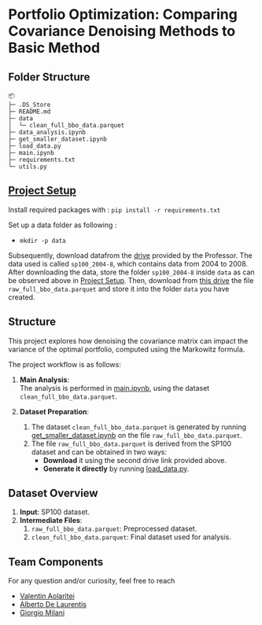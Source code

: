 # Portfolio Optimization: Comparing Covariance Denoising Methods to Basic Method

## Folder Structure

```
📦 
├─ .DS_Store
├─ README.md
├─ data
│  └─ clean_full_bbo_data.parquet
├─ data_analysis.ipynb
├─ get_smaller_dataset.ipynb
├─ load_data.py
├─ main.ipynb
├─ requirements.txt
└─ utils.py

```




## [Project Setup](#setup)
Install required packages with :
`pip install -r requirements.txt`

Set up a data folder as following : 
- `mkdir -p data`
  
Subsequently, download datafrom the [drive](https://drive.switch.ch/index.php/s/0X3Je6DauQRzD2r) provided by the Professor. The data used is called `sp100_2004-8`, which contains data from 2004 to 2008. After downloading the data, store the folder `sp100_2004-8` inside `data` as can be observed above in [Project Setup](#setup).
Then, download from [this drive](https://drive.google.com/file/d/1SrcHEkzGBf8P73Pl8ty7U_4VPUHuJvfm/view?usp=sharing) the file `raw_full_bbo_data.parquet` and store it into the folder `data` you have created.

## Structure
This project explores how denoising the covariance matrix can impact the variance of the optimal portfolio, computed using the Markowitz formula.

The project workflow is as follows:
1. **Main Analysis**:  
   The analysis is performed in [main.ipynb](https://github.com/valee99/FIN-525-Project/blob/main/main.ipynb), using the dataset `clean_full_bbo_data.parquet`.

2. **Dataset Preparation**:  
   1. The dataset `clean_full_bbo_data.parquet` is generated by running [get_smaller_dataset.ipynb](https://github.com/valee99/FIN-525-Project/blob/main/get_smaller_dataset.ipynb) on the file `raw_full_bbo_data.parquet`.
   2. The file `raw_full_bbo_data.parquet` is derived from the SP100 dataset and can be obtained in two ways:
      - **Download** it using the second drive link provided above.  
      - **Generate it directly** by running [load_data.py](https://github.com/valee99/FIN-525-Project/blob/main/load_data.py).

## Dataset Overview

1. **Input**: SP100 dataset.  
2. **Intermediate Files**:  
   1. `raw_full_bbo_data.parquet`: Preprocessed dataset.  
   2. `clean_full_bbo_data.parquet`: Final dataset used for analysis.

## Team Components
For any question and/or curiosity, feel free to reach
* [Valentin Aolaritei](mailto:valentin.aolaritei@epfl.ch)
* [Alberto De Laurentis](mailto:alberto.delaurentis@epfl.ch)
* [Giorgio Milani](mailto:giorgio.milani@epfl.ch)
